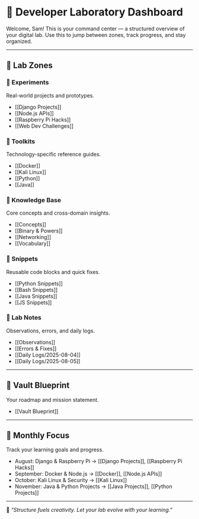 # 🧭 Developer Laboratory Dashboard

Welcome, Sam! This is your command center — a structured overview of your digital lab. Use this to jump between zones, track progress, and stay organized.

---

## 🧪 Lab Zones

### 🔬 Experiments
Real-world projects and prototypes.
- [[Django Projects]]
- [[Node.js APIs]]
- [[Raspberry Pi Hacks]]
- [[Web Dev Challenges]]

### 🧰 Toolkits
Technology-specific reference guides.
- [[Docker]]
- [[Kali Linux]]
- [[Python]]
- [[Java]]

### 🧠 Knowledge Base
Core concepts and cross-domain insights.
- [[Concepts]]
- [[Binary & Powers]]
- [[Networking]]
- [[Vocabulary]]

### 🧾 Snippets
Reusable code blocks and quick fixes.
- [[Python Snippets]]
- [[Bash Snippets]]
- [[Java Snippets]]
- [[JS Snippets]]

### 🧪 Lab Notes
Observations, errors, and daily logs.
- [[Observations]]
- [[Errors & Fixes]]
- [[Daily Logs/2025-08-04]]
- [[Daily Logs/2025-08-05]]

---

## 🧱 Vault Blueprint
Your roadmap and mission statement.
- [[Vault Blueprint]]

---

## 📅 Monthly Focus
Track your learning goals and progress.
- August: Django & Raspberry Pi → [[Django Projects]], [[Raspberry Pi Hacks]]
- September: Docker & Node.js → [[Docker]], [[Node.js APIs]]
- October: Kali Linux & Security → [[Kali Linux]]
- November: Java & Python Projects → [[Java Projects]], [[Python Projects]]

---

🧠 _“Structure fuels creativity. Let your lab evolve with your learning.”_
